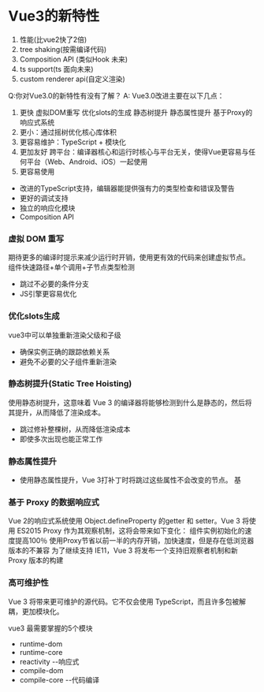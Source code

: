 # Vue3的新特性

1. 性能(比vue2快了2倍)
2. tree shaking(按需编译代码)
3. Composition API (类似Hook 未来)
4. ts support(ts 面向未来)
5. custom renderer api(自定义渲染)

Q:你对Vue3.0的新特性有没有了解？
A:
Vue3.0改进主要在以下几点：

1. 更快
   虚拟DOM重写
   优化slots的生成
   静态树提升
   静态属性提升
   基于Proxy的响应式系统
2. 更小：通过摇树优化核心库体积
3. 更容易维护：TypeScript + 模块化
4. 更加友好
   跨平台：编译器核心和运行时核心与平台无关，使得Vue更容易与任何平台（Web、Android、iOS）一起使用
5. 更容易使用

- 改进的TypeScript支持，编辑器能提供强有力的类型检查和错误及警告
- 更好的调试支持
- 独立的响应化模块
- Composition API

### 虚拟 DOM 重写

期待更多的编译时提示来减少运行时开销，使用更有效的代码来创建虚拟节点。
组件快速路径+单个调用+子节点类型检测

- 跳过不必要的条件分支
- JS引擎更容易优化

### 优化slots生成

vue3中可以单独重新渲染父级和子级

- 确保实例正确的跟踪依赖关系
- 避免不必要的父子组件重新渲染

### 静态树提升(Static Tree Hoisting)

使用静态树提升，这意味着 Vue 3 的编译器将能够检测到什么是静态的，然后将其提升，从而降低了渲染成本。

- 跳过修补整棵树，从而降低渲染成本
- 即使多次出现也能正常工作

### 静态属性提升

- 使用静态属性提升，Vue 3打补丁时将跳过这些属性不会改变的节点。
  基

### 基于 Proxy 的数据响应式 

Vue 2的响应式系统使用 Object.defineProperty 的getter 和 setter。Vue 3 将使用 ES2015 Proxy 作为其观察机制，这将会带来如下变化：
组件实例初始化的速度提高100％
使用Proxy节省以前一半的内存开销，加快速度，但是存在低浏览器版本的不兼容
为了继续支持 IE11，Vue 3 将发布一个支持旧观察者机制和新 Proxy 版本的构建

### 高可维护性

Vue 3 将带来更可维护的源代码。它不仅会使用 TypeScript，而且许多包被解耦，更加模块化。

vue3 最需要掌握的5个模块

- runtime-dom
- runtime-core
- reactivity --响应式
- compile-dom
- compile-core --代码编译